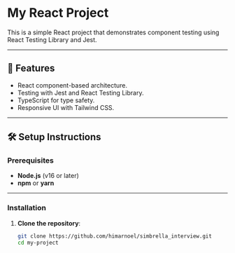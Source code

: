 # My React Project

This is a simple React project that demonstrates component testing using React Testing Library and Jest. 

---

## 🚀 Features
- React component-based architecture.
- Testing with Jest and React Testing Library.
- TypeScript for type safety.
- Responsive UI with Tailwind CSS.

---

## 🛠️ Setup Instructions

### Prerequisites
- **Node.js** (v16 or later)
- **npm** or **yarn**

---

### Installation

1. **Clone the repository**:
   ```bash
   git clone https://github.com/himarnoel/simbrella_interview.git
   cd my-project
